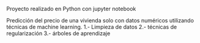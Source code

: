 Proyecto realizado en Python con jupyter notebook

Predicción del precio de una vivienda solo con datos numéricos utilizando técnicas de machine learning.
1.- Limpieza de datos
2.- técnicas de regularización
3.- árboles de aprendizaje
